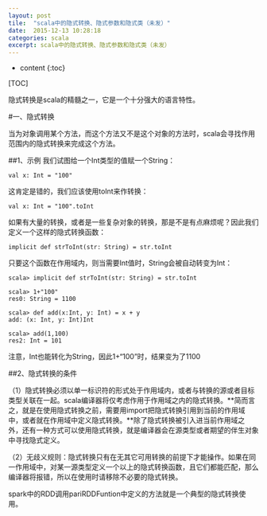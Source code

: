 ```yaml
---
layout: post
tile:  "scala中的隐式转换、隐式参数和隐式类（未发）"
date:  2015-12-13 10:28:18
categories: scala 
excerpt: scala中的隐式转换、隐式参数和隐式类（未发）
---
```


* content
{:toc}


[TOC]

隐式转换是scala的精髓之一，它是一个十分强大的语言特性。

#一、隐式转换

当为对象调用某个方法，而这个方法又不是这个对象的方法时，scala会寻找作用范围内的隐式转换来完成这个方法。

##1、示例
我们试图给一个Int类型的值赋一个String：

	val x: Int = "100"
这肯定是错的，我们应该使用toInt来作转换：

	val x: Int = "100".toInt
如果有大量的转换，或者是一些复杂对象的转换，那是不是有点麻烦呢？因此我们定义一个这样的隐式转换函数：

	implicit def strToInt(str: String) = str.toInt
只要这个函数在作用域内，则当需要Int值时，String会被自动转变为Int：
	
	scala> implicit def strToInt(str: String) = str.toInt
		
	scala> 1+"100"
	res0: String = 1100
	
	scala> def add(x:Int, y: Int) = x + y
	add: (x: Int, y: Int)Int
	
	scala> add(1,100)
	res2: Int = 101
注意，Int也能转化为String，因此1+“100”时，结果变为了1100

##2、隐式转换的条件

（1）隐式转换必须以单一标识符的形式处于作用域内，或者与转换的源或者目标类型关联在一起。scala编译器将仅考虑作用于作用域之内的隐式转换。**简而言之，就是在使用隐式转换之前，需要用import把隐式转换引用到当前的作用域中，或者就在作用域中定义隐式转换。**除了隐式转换被引入进当前作用域之外，还有一种方式可以使用隐式转换，就是编译器会在源类型或者期望的伴生对象中寻找隐式定义。

（2）无歧义规则：隐式转换只有在无其它可用转换的前提下才能操作。如果在同一作用域中，对某一源类型定义一个以上的隐式转换函数，且它们都能匹配，那么编译器将报错，所以在使用时请移除不必要的隐式转换。

spark中的RDD调用pariRDDFuntion中定义的方法就是一个典型的隐式转换使用。
